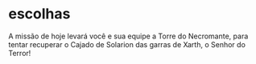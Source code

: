 # escolhas
A missão de hoje levará você e sua equipe a Torre do Necromante, para tentar recuperar o Cajado de Solarion das garras de Xarth, o Senhor do Terror!
